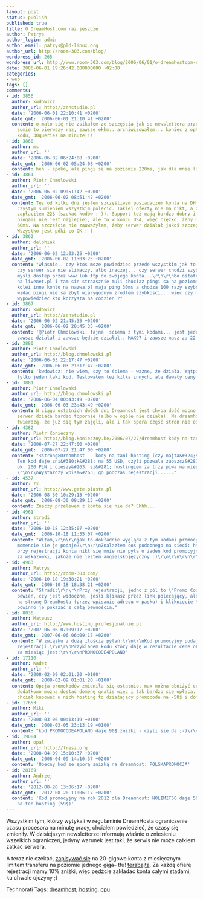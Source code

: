 ```yaml
---
layout: post
status: publish
published: true
title: O DreamHost.com raz jeszcze
author: Patrys
author_login: admin
author_email: patrys@pld-linux.org
author_url: http://room-303.com/blog/
wordpress_id: 265
wordpress_url: http://www.room-303.com/blog/2006/06/01/o-dreamhostcom-raz-jeszcze/
date: 2006-06-01 19:26:42.000000000 +02:00
categories:
- web
tags: []
comments:
- id: 3856
  author: kwdowicz
  author_url: http://zenstudio.pl
  date: '2006-06-01 22:10:41 +0200'
  date_gmt: '2006-06-01 21:10:41 +0200'
  content: o mało się nie zsikałem ze szczęścia jak se newslettera przeczytalem, w
    sumie to pierwszy raz, zawsze ekhm.. archiwizowałem... koniec z optymalizacją
    kodu, 30queries na minute!!!
- id: 3860
  author: ms
  author_url: ''
  date: '2006-06-02 06:24:08 +0200'
  date_gmt: '2006-06-02 05:24:08 +0200'
  content: heh - spoko, ale pingi są na poziomie 220ms, jak dla mnie lipa ;))
- id: 3861
  author: Piotr Chmolowski
  author_url: ''
  date: '2006-06-02 09:51:42 +0200'
  date_gmt: '2006-06-02 08:51:42 +0200'
  content: Też od kilku dni jestem szczęśliwym posiadaczem konta na DH i mogę go z
    czystym sumieniem wszystkim polecić. Takiej oferty nie ma nikt, a za wszystko
    zapłaciłem 22$ (szukać kodów ;-)). Support też mają bardzo dobry i pomocny. Z
    pingami nie jest najlepiej, ale to w końcu USA, więc ciężko, żeby mieć pingi poniżej
    60ms. Na szczęście nie zauważyłem, żeby serwer działał jakoś szczególnie wolno.
    Wszystko jest póki co OK :-)
- id: 3862
  author: delphiak
  author_url: ''
  date: '2006-06-02 12:03:25 +0200'
  date_gmt: '2006-06-02 11:03:25 +0200'
  content: "własnie.. czy ktos moze powiedziec przede wszystkim jak to jest z szybkoscia?
    czy serwer sie nie slimaczy, albo inaczej... czy serwer chodzi szybko? mam na
    mysli dostep przez www lub ftp do swojego konta...\r\n\r\nbo ostatnio mam konto
    na livenet.pl i tam sie straasznie muli chociaz pingi sa na poziomie 40ms :/\r\n\r\nz
    kolei inne konto na nazwa.pl maja ping 30ms a chodza 100 razy szybciej, wiec jak
    widac pingi nie sa zbyt wiarygodnym zrodlem szybkosci... wiec czy moglby sie ktos
    wypowiedziec kto korzysta na codzien ?"
- id: 3867
  author: kwdowicz
  author_url: http://zenstudio.pl
  date: '2006-06-02 21:45:35 +0200'
  date_gmt: '2006-06-02 20:45:35 +0200'
  content: '@Piotr Chmolowski: fajna  sciema z tymi kodami... jest jeden kod który
    zawsze działał i zawsze będzie działał.. MAX97 i zawsze masz za 22 baksy'
- id: 3880
  author: Piotr Chmolowski
  author_url: http://blog.chmolowski.pl
  date: '2006-06-03 22:17:47 +0200'
  date_gmt: '2006-06-03 21:17:47 +0200'
  content: 'kwdowicz: nie wiem, czy to ściema - ważne, że działa. Wątpię, że jest
    tylko jeden taki kod. Testowałem też kilka innych, ale dawały ceny między 30-40$.'
- id: 3881
  author: Piotr Chmolowski
  author_url: http://blog.chmolowski.pl
  date: '2006-06-04 00:43:49 +0200'
  date_gmt: '2006-06-03 23:43:49 +0200'
  content: W ciągu ostatnich dwóch dni Dreamhost jest chyba dość mocno DoSowany, bo
    serwer działa bardzo topornie (albo w ogóle nie działa). Na dreamhoststatus.com
    twierdzą, że już się tym zajęli, ale i tak spora część stron nie odpowiada.
- id: 4382
  author: Piotr Konieczny
  author_url: http://blog.konieczny.be/2006/07/27/dreamhost-kody-na-tani-hosting-czy-najtanszy-znaczy-najlepszy
  date: '2006-07-27 22:47:00 +0200'
  date_gmt: '2006-07-27 21:47:00 +0200'
  content: "<strong>Dreamhost -  kody na tani hosting (czy najta&#324;szy znaczy najlepszy?)...</strong>\n\nCRAZY55
    Ten kod daje zni&#380;k&#281; na 55 USD, czyli pozwala zaoszcz&#281;dzi&#263;
    ok. 200 PLN i cieszy&#263; si&#281; hostingiem za trzy piwa na miesi&#261;c :-)
    \r\n\r\nWystarczy wpisa&#263; go podczas rejestracji......"
- id: 4537
  author: zx
  author_url: http://www.gate.piasta.pl
  date: '2006-08-30 10:29:13 +0200'
  date_gmt: '2006-08-30 09:29:13 +0200'
  content: Znaczy przelewem z konta się nie da? Ehhh...
- id: 4961
  author: stradi
  author_url: ''
  date: '2006-10-18 12:35:07 +0200'
  date_gmt: '2006-10-18 11:35:07 +0200'
  content: "Witam,\r\n\r\njak to dokładnie wygląda z tym kodami promocyjnymi? W którym
    momencie sie je podaje?\r\n\r\nZnalazłem cos podobnego na sieci: http://underscorebleach.net/jotsheet/2006/01/dreamhost-promo-code-discount\r\n\r\njednak
    przy rejestracji konta nikt się mnie nie pyta o żaden kod promocyjny. Będę wdzięczny
    za wskazówki, jakoże nie jestem angielskojęzyczny :)\r\n\r\n\r\n\r\nPozdrawiam,\r\nstradi"
- id: 4963
  author: Patrys
  author_url: http://room-303.com/
  date: '2006-10-18 19:38:21 +0200'
  date_gmt: '2006-10-18 18:38:21 +0200'
  content: "Stradi:\r\n\r\nPrzy rejestracji, jedno z pól to \"Promo Code.\" Nie jestem
    pewien, czy jest widoczne, jeśli klikasz przez link polecający, ale czyste wejście
    na stronę DreamHosta (przez wpisanie adresu w pasku) i kliknięcie \"Register\"
    powinno je pokazać z całą pewnością."
- id: 8036
  author: Mateusz
  author_url: http://www.hosting.profesjonalnie.pl
  date: '2007-06-06 07:09:17 +0200'
  date_gmt: '2007-06-06 06:09:17 +0200'
  content: "W związku z dużą ilością pytań:\r\n\r\nKod promocyjny podaje się przy
    rejestracji.\r\n\r\nPrzykladem kodu który daję w rezultacie cene około 7 złotych
    za miesiąc jest:\r\n\r\nPROMOCODE4POLAND"
- id: 17110
  author: Kadet
  author_url: ''
  date: '2008-02-09 02:01:20 +0100'
  date_gmt: '2008-02-09 01:01:20 +0100'
  content: Opcja promokodów zmieniła się ostatnio, max można obniżyć cenę o 50$ ale
    dodatkowo można dostać domenę gratis więc i tak bardzo się opłaca. Jakby ktoś
    chciał kupować u nich hosting to działający promocode na -50$ i domene to SEOHOST
- id: 17653
  author: Miki
  author_url: ''
  date: '2008-03-06 00:13:19 +0100'
  date_gmt: '2008-03-05 23:13:19 +0100'
  content: "kod PROMOCODE4POLAND daje 90$ znizki - czyli sie da ;-)\r\n\r\npozdro"
- id: 19084
  author: opal
  author_url: http://fresz.org
  date: '2008-04-09 15:10:37 +0200'
  date_gmt: '2008-04-09 14:10:37 +0200'
  content: 'Obecny kod ze sporą znizką na dreamhost: POLSKAPROMOCJA'
- id: 28169
  author: Andrzej
  author_url: ''
  date: '2012-08-20 13:06:17 +0200'
  date_gmt: '2012-08-20 11:06:17 +0200'
  content: 'Kod pro­mo­cyjny na rok 2012 dla Dreamhost: NOLIMIT50 daje 50% zniżki
    na ten hosting (59$)'
---
```

<p>Wszystkim tym, którzy wytykali w regulaminie DreamHosta ograniczenie czasu procesora na minutę pracy, chciałem powiedzieć, że czasy się zmieniły. W dzisiejszym newsletterze informują właśnie o zniesieniu wszelkich ograniczeń, jedyny warunek jest taki, że serwis nie może całkiem zatkać serwera.</p>

<p>A teraz nie czekać, <a href="http://www.dreamhost.com/r.cgi?126653">zapisywać się</a> na 20-gigowe konta z miesięcznym limitem transferu na poziomie jednego <del>giga-</del> tfu! <ins>terabajta</ins>. Za każdą ofiarę rejestracji mamy 10% zniżki, więc pędźcie zakładać konta całymi stadami, ku chwale ojczyny ;)</p>

Technorati Tags: <a href="http://technorati.com/tag/dreamhost" rel="tag">dreamhost</a>, <a href="http://technorati.com/tag/hosting" rel="tag">hosting</a>, <a href="http://technorati.com/tag/cpu" rel="tag">cpu</a>
